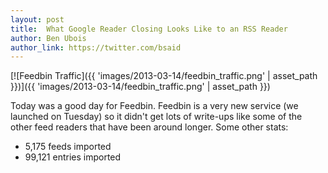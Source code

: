 ```yaml
---
layout: post
title:  What Google Reader Closing Looks Like to an RSS Reader
author: Ben Ubois
author_link: https://twitter.com/bsaid
---
```


[![Feedbin Traffic]({{ 'images/2013-03-14/feedbin_traffic.png' | asset_path }})]({{ 'images/2013-03-14/feedbin_traffic.png' | asset_path }})

Today was a good day for Feedbin. Feedbin is a very new service (we launched on Tuesday) so it didn't get lots of write-ups like some of the other feed readers that have been around longer. Some other stats:

 - 5,175 feeds imported
 - 99,121 entries imported